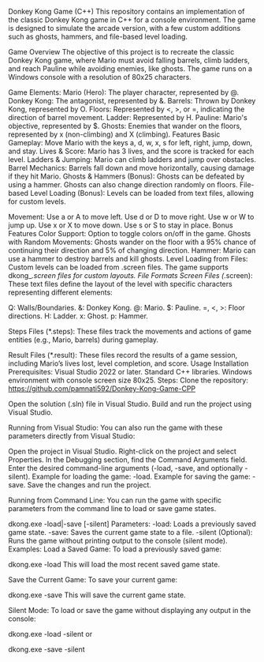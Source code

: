 Donkey Kong Game (C++)
This repository contains an implementation of the classic Donkey Kong game in C++ for a console environment. The game is designed to simulate the arcade version, with a few custom additions such as ghosts, hammers, and file-based level loading.


Game Overview
The objective of this project is to recreate the classic Donkey Kong game, where Mario must avoid falling barrels, climb ladders, and reach Pauline while avoiding enemies, like ghosts. The game runs on a Windows console with a resolution of 80x25 characters.

Game Elements:
Mario (Hero): The player character, represented by @.
Donkey Kong: The antagonist, represented by &.
Barrels: Thrown by Donkey Kong, represented by O.
Floors: Represented by <, >, or =, indicating the direction of barrel movement.
Ladder: Represented by H.
Pauline: Mario's objective, represented by $.
Ghosts: Enemies that wander on the floors, represented by x (non-climbing) and X (climbing).
Features
Basic Gameplay: Move Mario with the keys a, d, w, x, s for left, right, jump, down, and stay.
Lives & Score: Mario has 3 lives, and the score is tracked for each level.
Ladders & Jumping: Mario can climb ladders and jump over obstacles.
Barrel Mechanics: Barrels fall down and move horizontally, causing damage if they hit Mario.
Ghosts & Hammers (Bonus): Ghosts can be defeated by using a hammer. Ghosts can also change direction randomly on floors.
File-based Level Loading (Bonus): Levels can be loaded from text files, allowing for custom levels.

Movement:
Use a or A to move left.
Use d or D to move right.
Use w or W to jump up.
Use x or X to move down.
Use s or S to stay in place.
Bonus Features
Color Support: Option to toggle colors on/off in the game.
Ghosts with Random Movements: Ghosts wander on the floor with a 95% chance of continuing their direction and 5% of changing direction.
Hammer: Mario can use a hammer to destroy barrels and kill ghosts.
Level Loading from Files: Custom levels can be loaded from .screen files. The game supports dkong_*.screen files for custom layouts.
File Formats
Screen Files (*.screen):
These text files define the layout of the level with specific characters representing different elements:

Q: Walls/Boundaries.
&: Donkey Kong.
@: Mario.
$: Pauline.
=, <, >: Floor directions.
H: Ladder.
x: Ghost.
p: Hammer.

Steps Files (*.steps):
These files track the movements and actions of game entities (e.g., Mario, barrels) during gameplay.

Result Files (*.result):
These files record the results of a game session, including Mario’s lives lost, level completion, and score.
Usage
Installation
Prerequisites:
Visual Studio 2022 or later.
Standard C++ libraries.
Windows environment with console screen size 80x25.
Steps:
Clone the repository: 
https://github.com/pamnati592/Donkey-Kong-Game-CPP

Open the solution (.sln) file in Visual Studio.
Build and run the project using Visual Studio.

Running from Visual Studio:
You can also run the game with these parameters directly from Visual Studio:

Open the project in Visual Studio.
Right-click on the project and select Properties.
In the Debugging section, find the Command Arguments field.
Enter the desired command-line arguments (-load, -save, and optionally -silent).
Example for loading the game: -load.
Example for saving the game: -save.
Save the changes and run the project.

Running from Command Line:
You can run the game with specific parameters from the command line to load or save game states.

dkong.exe -load|-save [-silent]
Parameters:
-load: Loads a previously saved game state.
-save: Saves the current game state to a file.
-silent (Optional): Runs the game without printing output to the console (silent mode).
Examples:
Load a Saved Game: To load a previously saved game:

dkong.exe -load
This will load the most recent saved game state.

Save the Current Game: To save your current game:

dkong.exe -save
This will save the current game state.

Silent Mode: To load or save the game without displaying any output in the console:

dkong.exe -load -silent
or

dkong.exe -save -silent


